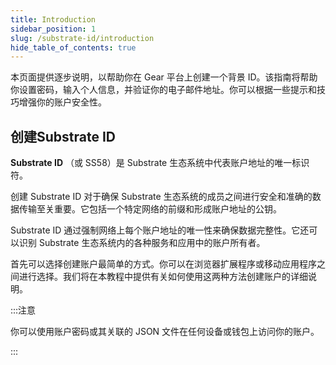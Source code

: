 ```yaml
---
title: Introduction
sidebar_position: 1
slug: /substrate-id/introduction
hide_table_of_contents: true
---
```


本页面提供逐步说明，以帮助你在 Gear 平台上创建一个背景 ID。该指南将帮助你设置密码，输入个人信息，并验证你的电子邮件地址。你可以根据一些提示和技巧增强你的账户安全性。

## 创建Substrate ID

**Substrate ID** （或 SS58）是 Substrate 生态系统中代表账户地址的唯一标识符。

创建 Substrate ID 对于确保 Substrate 生态系统的成员之间进行安全和准确的数据传输至关重要。它包括一个特定网络的前缀和形成账户地址的公钥。

Substrate ID 通过强制网络上每个账户地址的唯一性来确保数据完整性。它还可以识别 Substrate 生态系统内的各种服务和应用中的账户所有者。

首先可以选择创建账户最简单的方式。你可以在浏览器扩展程序或移动应用程序之间进行选择。我们将在本教程中提供有关如何使用这两种方法创建账户的详细说明。

:::注意

你可以使用账户密码或其关联的 JSON 文件在任何设备或钱包上访问你的账户。

:::                                                        